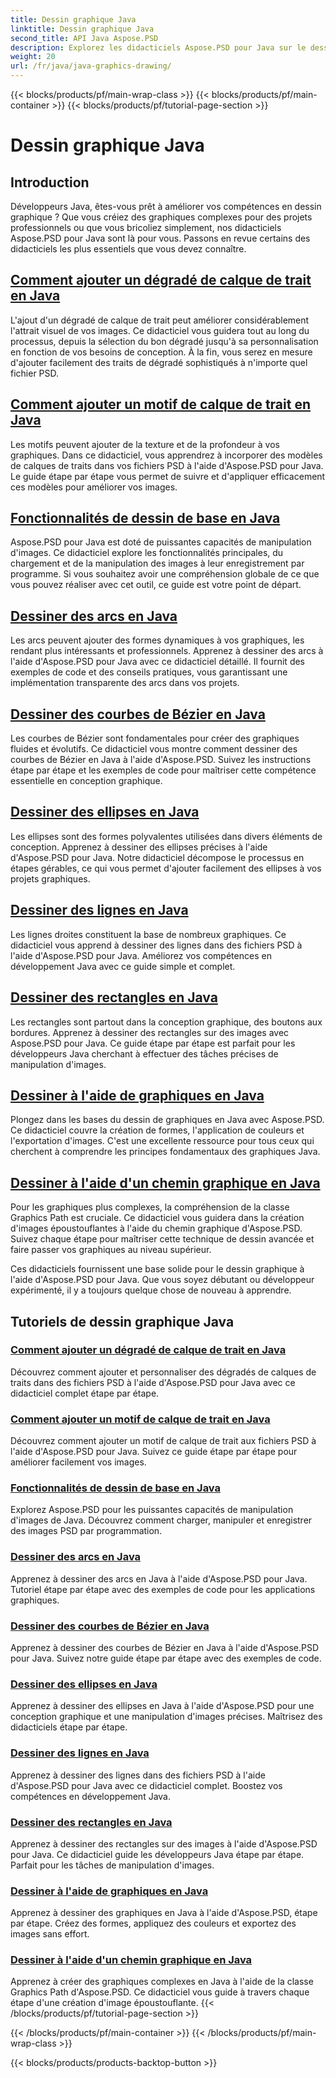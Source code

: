```yaml
---
title: Dessin graphique Java
linktitle: Dessin graphique Java
second_title: API Java Aspose.PSD
description: Explorez les didacticiels Aspose.PSD pour Java sur le dessin graphique. Apprenez à ajouter des traits, à dessiner des formes et à manipuler des fichiers PSD avec des guides étape par étape.
weight: 20
url: /fr/java/java-graphics-drawing/
---
```


{{< blocks/products/pf/main-wrap-class >}}
{{< blocks/products/pf/main-container >}}
{{< blocks/products/pf/tutorial-page-section >}}

# Dessin graphique Java


## Introduction

Développeurs Java, êtes-vous prêt à améliorer vos compétences en dessin graphique ? Que vous créiez des graphiques complexes pour des projets professionnels ou que vous bricoliez simplement, nos didacticiels Aspose.PSD pour Java sont là pour vous. Passons en revue certains des didacticiels les plus essentiels que vous devez connaître.

## [Comment ajouter un dégradé de calque de trait en Java](./add-stroke-layer-gradient/)

L'ajout d'un dégradé de calque de trait peut améliorer considérablement l'attrait visuel de vos images. Ce didacticiel vous guidera tout au long du processus, depuis la sélection du bon dégradé jusqu'à sa personnalisation en fonction de vos besoins de conception. À la fin, vous serez en mesure d'ajouter facilement des traits de dégradé sophistiqués à n'importe quel fichier PSD.

## [Comment ajouter un motif de calque de trait en Java](./add-stroke-layer-pattern/)

Les motifs peuvent ajouter de la texture et de la profondeur à vos graphiques. Dans ce didacticiel, vous apprendrez à incorporer des modèles de calques de traits dans vos fichiers PSD à l'aide d'Aspose.PSD pour Java. Le guide étape par étape vous permet de suivre et d'appliquer efficacement ces modèles pour améliorer vos images.

## [Fonctionnalités de dessin de base en Java](./core-drawing-features/)

Aspose.PSD pour Java est doté de puissantes capacités de manipulation d'images. Ce didacticiel explore les fonctionnalités principales, du chargement et de la manipulation des images à leur enregistrement par programme. Si vous souhaitez avoir une compréhension globale de ce que vous pouvez réaliser avec cet outil, ce guide est votre point de départ.

## [Dessiner des arcs en Java](./drawing-arcs/)

Les arcs peuvent ajouter des formes dynamiques à vos graphiques, les rendant plus intéressants et professionnels. Apprenez à dessiner des arcs à l'aide d'Aspose.PSD pour Java avec ce didacticiel détaillé. Il fournit des exemples de code et des conseils pratiques, vous garantissant une implémentation transparente des arcs dans vos projets.

## [Dessiner des courbes de Bézier en Java](./drawing-bezier-curves/)

Les courbes de Bézier sont fondamentales pour créer des graphiques fluides et évolutifs. Ce didacticiel vous montre comment dessiner des courbes de Bézier en Java à l'aide d'Aspose.PSD. Suivez les instructions étape par étape et les exemples de code pour maîtriser cette compétence essentielle en conception graphique.

## [Dessiner des ellipses en Java](./drawing-ellipses/)

Les ellipses sont des formes polyvalentes utilisées dans divers éléments de conception. Apprenez à dessiner des ellipses précises à l'aide d'Aspose.PSD pour Java. Notre didacticiel décompose le processus en étapes gérables, ce qui vous permet d'ajouter facilement des ellipses à vos projets graphiques.

## [Dessiner des lignes en Java](./drawing-lines/)

Les lignes droites constituent la base de nombreux graphiques. Ce didacticiel vous apprend à dessiner des lignes dans des fichiers PSD à l'aide d'Aspose.PSD pour Java. Améliorez vos compétences en développement Java avec ce guide simple et complet.

## [Dessiner des rectangles en Java](./drawing-rectangles/)

Les rectangles sont partout dans la conception graphique, des boutons aux bordures. Apprenez à dessiner des rectangles sur des images avec Aspose.PSD pour Java. Ce guide étape par étape est parfait pour les développeurs Java cherchant à effectuer des tâches précises de manipulation d'images.

## [Dessiner à l'aide de graphiques en Java](./drawing-using-graphics/)

Plongez dans les bases du dessin de graphiques en Java avec Aspose.PSD. Ce didacticiel couvre la création de formes, l'application de couleurs et l'exportation d'images. C'est une excellente ressource pour tous ceux qui cherchent à comprendre les principes fondamentaux des graphiques Java.

## [Dessiner à l'aide d'un chemin graphique en Java](./drawing-using-graphics-path/)

Pour les graphiques plus complexes, la compréhension de la classe Graphics Path est cruciale. Ce didacticiel vous guidera dans la création d'images époustouflantes à l'aide du chemin graphique d'Aspose.PSD. Suivez chaque étape pour maîtriser cette technique de dessin avancée et faire passer vos graphiques au niveau supérieur.

Ces didacticiels fournissent une base solide pour le dessin graphique à l'aide d'Aspose.PSD pour Java. Que vous soyez débutant ou développeur expérimenté, il y a toujours quelque chose de nouveau à apprendre.

## Tutoriels de dessin graphique Java
### [Comment ajouter un dégradé de calque de trait en Java](./add-stroke-layer-gradient/)
Découvrez comment ajouter et personnaliser des dégradés de calques de traits dans des fichiers PSD à l'aide d'Aspose.PSD pour Java avec ce didacticiel complet étape par étape.
### [Comment ajouter un motif de calque de trait en Java](./add-stroke-layer-pattern/)
Découvrez comment ajouter un motif de calque de trait aux fichiers PSD à l'aide d'Aspose.PSD pour Java. Suivez ce guide étape par étape pour améliorer facilement vos images.
### [Fonctionnalités de dessin de base en Java](./core-drawing-features/)
Explorez Aspose.PSD pour les puissantes capacités de manipulation d'images de Java. Découvrez comment charger, manipuler et enregistrer des images PSD par programmation.
### [Dessiner des arcs en Java](./drawing-arcs/)
Apprenez à dessiner des arcs en Java à l'aide d'Aspose.PSD pour Java. Tutoriel étape par étape avec des exemples de code pour les applications graphiques.
### [Dessiner des courbes de Bézier en Java](./drawing-bezier-curves/)
Apprenez à dessiner des courbes de Bézier en Java à l'aide d'Aspose.PSD pour Java. Suivez notre guide étape par étape avec des exemples de code.
### [Dessiner des ellipses en Java](./drawing-ellipses/)
Apprenez à dessiner des ellipses en Java à l'aide d'Aspose.PSD pour une conception graphique et une manipulation d'images précises. Maîtrisez des didacticiels étape par étape.
### [Dessiner des lignes en Java](./drawing-lines/)
Apprenez à dessiner des lignes dans des fichiers PSD à l'aide d'Aspose.PSD pour Java avec ce didacticiel complet. Boostez vos compétences en développement Java.
### [Dessiner des rectangles en Java](./drawing-rectangles/)
Apprenez à dessiner des rectangles sur des images à l'aide d'Aspose.PSD pour Java. Ce didacticiel guide les développeurs Java étape par étape. Parfait pour les tâches de manipulation d'images.
### [Dessiner à l'aide de graphiques en Java](./drawing-using-graphics/)
Apprenez à dessiner des graphiques en Java à l'aide d'Aspose.PSD, étape par étape. Créez des formes, appliquez des couleurs et exportez des images sans effort.
### [Dessiner à l'aide d'un chemin graphique en Java](./drawing-using-graphics-path/)
Apprenez à créer des graphiques complexes en Java à l'aide de la classe Graphics Path d'Aspose.PSD. Ce didacticiel vous guide à travers chaque étape d'une création d'image époustouflante.
{{< /blocks/products/pf/tutorial-page-section >}}

{{< /blocks/products/pf/main-container >}}
{{< /blocks/products/pf/main-wrap-class >}}

{{< blocks/products/products-backtop-button >}}

